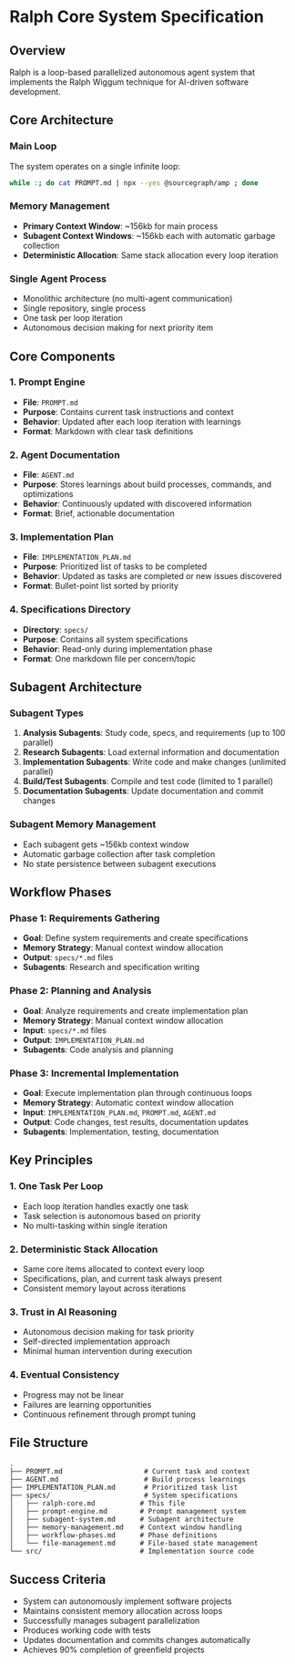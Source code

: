# Ralph Core System Specification

## Overview
Ralph is a loop-based parallelized autonomous agent system that implements the Ralph Wiggum technique for AI-driven software development.

## Core Architecture

### Main Loop
The system operates on a single infinite loop:
```bash
while :; do cat PROMPT.md | npx --yes @sourcegraph/amp ; done
```

### Memory Management
- **Primary Context Window**: ~156kb for main process
- **Subagent Context Windows**: ~156kb each with automatic garbage collection
- **Deterministic Allocation**: Same stack allocation every loop iteration

### Single Agent Process
- Monolithic architecture (no multi-agent communication)
- Single repository, single process
- One task per loop iteration
- Autonomous decision making for next priority item

## Core Components

### 1. Prompt Engine
- **File**: `PROMPT.md`
- **Purpose**: Contains current task instructions and context
- **Behavior**: Updated after each loop iteration with learnings
- **Format**: Markdown with clear task definitions

### 2. Agent Documentation
- **File**: `AGENT.md`
- **Purpose**: Stores learnings about build processes, commands, and optimizations
- **Behavior**: Continuously updated with discovered information
- **Format**: Brief, actionable documentation

### 3. Implementation Plan
- **File**: `IMPLEMENTATION_PLAN.md`
- **Purpose**: Prioritized list of tasks to be completed
- **Behavior**: Updated as tasks are completed or new issues discovered
- **Format**: Bullet-point list sorted by priority

### 4. Specifications Directory
- **Directory**: `specs/`
- **Purpose**: Contains all system specifications
- **Behavior**: Read-only during implementation phase
- **Format**: One markdown file per concern/topic

## Subagent Architecture

### Subagent Types
1. **Analysis Subagents**: Study code, specs, and requirements (up to 100 parallel)
2. **Research Subagents**: Load external information and documentation
3. **Implementation Subagents**: Write code and make changes (unlimited parallel)
4. **Build/Test Subagents**: Compile and test code (limited to 1 parallel)
5. **Documentation Subagents**: Update documentation and commit changes

### Subagent Memory Management
- Each subagent gets ~156kb context window
- Automatic garbage collection after task completion
- No state persistence between subagent executions

## Workflow Phases

### Phase 1: Requirements Gathering
- **Goal**: Define system requirements and create specifications
- **Memory Strategy**: Manual context window allocation
- **Output**: `specs/*.md` files
- **Subagents**: Research and specification writing

### Phase 2: Planning and Analysis
- **Goal**: Analyze requirements and create implementation plan
- **Memory Strategy**: Manual context window allocation
- **Input**: `specs/*.md` files
- **Output**: `IMPLEMENTATION_PLAN.md`
- **Subagents**: Code analysis and planning

### Phase 3: Incremental Implementation
- **Goal**: Execute implementation plan through continuous loops
- **Memory Strategy**: Automatic context window allocation
- **Input**: `IMPLEMENTATION_PLAN.md`, `PROMPT.md`, `AGENT.md`
- **Output**: Code changes, test results, documentation updates
- **Subagents**: Implementation, testing, documentation

## Key Principles

### 1. One Task Per Loop
- Each loop iteration handles exactly one task
- Task selection is autonomous based on priority
- No multi-tasking within single iteration

### 2. Deterministic Stack Allocation
- Same core items allocated to context every loop
- Specifications, plan, and current task always present
- Consistent memory layout across iterations

### 3. Trust in AI Reasoning
- Autonomous decision making for task priority
- Self-directed implementation approach
- Minimal human intervention during execution

### 4. Eventual Consistency
- Progress may not be linear
- Failures are learning opportunities
- Continuous refinement through prompt tuning

## File Structure
```
.
├── PROMPT.md                    # Current task and context
├── AGENT.md                     # Build process learnings
├── IMPLEMENTATION_PLAN.md       # Prioritized task list
├── specs/                       # System specifications
│   ├── ralph-core.md           # This file
│   ├── prompt-engine.md        # Prompt management system
│   ├── subagent-system.md      # Subagent architecture
│   ├── memory-management.md    # Context window handling
│   ├── workflow-phases.md      # Phase definitions
│   └── file-management.md      # File-based state management
└── src/                        # Implementation source code
```

## Success Criteria
- System can autonomously implement software projects
- Maintains consistent memory allocation across loops
- Successfully manages subagent parallelization
- Produces working code with tests
- Updates documentation and commits changes automatically
- Achieves 90% completion of greenfield projects 
